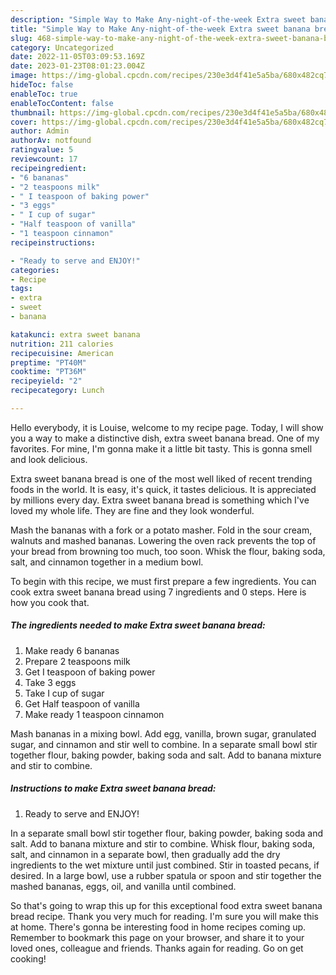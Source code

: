 ```yaml
---
description: "Simple Way to Make Any-night-of-the-week Extra sweet banana bread"
title: "Simple Way to Make Any-night-of-the-week Extra sweet banana bread"
slug: 468-simple-way-to-make-any-night-of-the-week-extra-sweet-banana-bread
category: Uncategorized
date: 2022-11-05T03:09:53.169Z
date: 2023-01-23T08:01:23.004Z
image: https://img-global.cpcdn.com/recipes/230e3d4f41e5a5ba/680x482cq70/extra-sweet-banana-bread-recipe-main-photo.jpg
hideToc: false
enableToc: true
enableTocContent: false
thumbnail: https://img-global.cpcdn.com/recipes/230e3d4f41e5a5ba/680x482cq70/extra-sweet-banana-bread-recipe-main-photo.jpg
cover: https://img-global.cpcdn.com/recipes/230e3d4f41e5a5ba/680x482cq70/extra-sweet-banana-bread-recipe-main-photo.jpg
author: Admin
authorAv: notfound
ratingvalue: 5
reviewcount: 17
recipeingredient:
- "6 bananas"
- "2 teaspoons milk"
- " I teaspoon of baking power"
- "3 eggs"
- " I cup of sugar"
- "Half teaspoon of vanilla"
- "1 teaspoon cinnamon"
recipeinstructions:

- "Ready to serve and ENJOY!"
categories:
- Recipe
tags:
- extra
- sweet
- banana

katakunci: extra sweet banana 
nutrition: 211 calories
recipecuisine: American
preptime: "PT40M"
cooktime: "PT36M"
recipeyield: "2"
recipecategory: Lunch

---
```



Hello everybody, it is Louise, welcome to my recipe page. Today, I will show you a way to make a distinctive dish, extra sweet banana bread. One of my favorites. For mine, I'm gonna make it a little bit tasty. This is gonna smell and look delicious.

Extra sweet banana bread is one of the most well liked of recent trending foods in the world. It is easy, it's quick, it tastes delicious. It is appreciated by millions every day. Extra sweet banana bread is something which I've loved my whole life. They are fine and they look wonderful.

Mash the bananas with a fork or a potato masher. Fold in the sour cream, walnuts and mashed bananas. Lowering the oven rack prevents the top of your bread from browning too much, too soon. Whisk the flour, baking soda, salt, and cinnamon together in a medium bowl.


To begin with this recipe, we must first prepare a few ingredients. You can cook extra sweet banana bread using 7 ingredients and 0 steps. Here is how you cook that.

<!--inarticleads1-->

##### The ingredients needed to make Extra sweet banana bread:

1. Make ready 6 bananas
1. Prepare 2 teaspoons milk
1. Get  I teaspoon of baking power
1. Take 3 eggs
1. Take  I cup of sugar
1. Get Half teaspoon of vanilla
1. Make ready 1 teaspoon cinnamon


Mash bananas in a mixing bowl. Add egg, vanilla, brown sugar, granulated sugar, and cinnamon and stir well to combine. In a separate small bowl stir together flour, baking powder, baking soda and salt. Add to banana mixture and stir to combine. 

<!--inarticleads2-->

##### Instructions to make Extra sweet banana bread:


1. Ready to serve and ENJOY!

In a separate small bowl stir together flour, baking powder, baking soda and salt. Add to banana mixture and stir to combine. Whisk flour, baking soda, salt, and cinnamon in a separate bowl, then gradually add the dry ingredients to the wet mixture until just combined. Stir in toasted pecans, if desired. In a large bowl, use a rubber spatula or spoon and stir together the mashed bananas, eggs, oil, and vanilla until combined. 

So that's going to wrap this up for this exceptional food extra sweet banana bread recipe. Thank you very much for reading. I'm sure you will make this at home. There's gonna be interesting food in home recipes coming up. Remember to bookmark this page on your browser, and share it to your loved ones, colleague and friends. Thanks again for reading. Go on get cooking!
